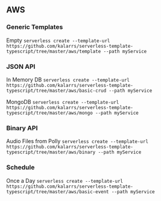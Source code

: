 ## AWS


### Generic Templates

Empty
`serverless create --template-url https://github.com/kalarrs/serverless-template-typescript/tree/master/aws/template --path myService`

### JSON API

In Memory DB
`serverless create --template-url https://github.com/kalarrs/serverless-template-typescript/tree/master/aws/basic-crud --path myService`

MongoDB
`serverless create --template-url https://github.com/kalarrs/serverless-template-typescript/tree/master/aws/mongo --path myService`


### Binary API

Audio Files from Polly
`serverless create --template-url https://github.com/kalarrs/serverless-template-typescript/tree/master/aws/binary --path myService`


### Schedule

Once a Day
`serverless create --template-url https://github.com/kalarrs/serverless-template-typescript/tree/master/aws/basic-event --path myService`
